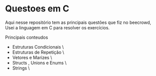 # Questoes em C
Aqui nesse repositório tem as principais questões que fiz no beecrowd, Usei a linguagem em C para resolver os exercícios.

Principais conteudos 
- Estruturas Condicionais \
- Estruturas de Repetição \
- Vetores e Marizes \
- Structs , Unions e Enums \
- Strings \
